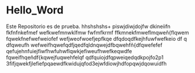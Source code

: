 # Hello_Word
Este Repositorio es de prueba.
hhshshshs+
piswjdiwjdojfw
dkineiifn
fkfnfnkefmef
wefkwefmnwklfmw
fwfmfkrmf
ffkmnekfmweflmqweñ{flqwem
fqwekfnefwefweiofef
wefjweofwoefjepfkqe
dfqdoqdfkejhfuwfwefkeio df q
dfqweufh wefweifhqwefqdfjqedfqldnqwejdfbqwehfñ{dfqwefefef
qefujehnfuiejfiwfhwfuhwflqwkjefiweufhwefkeqwdfe
fqweifhqeñdf{kqwejfuqwehfelqf
qdfquiojdfqpweiqedqdkpojfo2p1
3fifjqwekfjlefiefpqaewdfkwidujqfod3ejwfdiowjhdfopqwjdqowuidfh 

